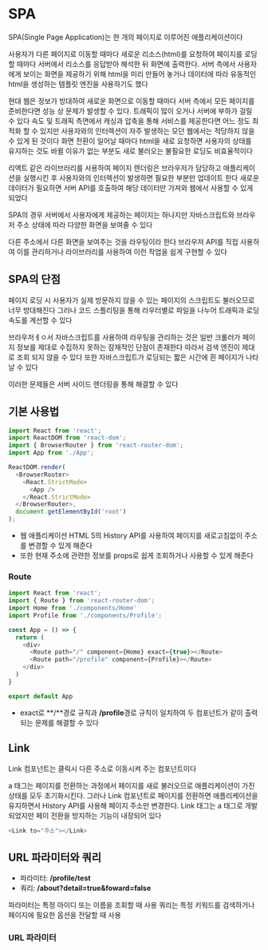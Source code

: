 # SPA

SPA(Single Page Application)는 한 개의 페이지로 이루어진 애플리케이션이다

사용자가 다른 페이지로 이동할 때마다 새로운 리소스(html)를 요청하여 페이지를 로딩할 때마다
서버에서 리소스를 응답받아 해석한 뒤 화면에 출력한다. 서버 측에서 사용자에게 보이는 화면을
제공하기 위해 html을 미리 만들어 놓거나 데이터에 따라 유동적인 html을 생성하는 템플릿 엔진을
사용하기도 했다


현대 웹은 정보가 방대하여 새로운 화면으로 이동할 때마다 서버 측에서 모든 페이지를 준비한다면
성능 상 문제가 발생할 수 있다. 트래픽이 많이 오거나 서버에 부하가 걸릴 수 있다
속도 및 트래픽 측면에서 캐싱과 압축을 통해 서비스를 제공한다면 어느 정도 최적화 할 수 있지만
사용자와의 인터렉션이 자주 발생하는 모던 웹에서는 적당하지 않을 수 있게 된 것이다
화면 전환이 일어날 때마다 html을 새로 요청하면 사용자의 상태를 유지하는 것도 바뀔 이유가
없는 부분도 새로 불러오는 불필요한 로딩도 비효율적이다


리액트 같은 라이브러리를 사용하여 페이지 렌더링은 브라우저가 담당하고
애플리케이션을 실행시킨 후 사용자와의 인터렉션이 발생하면 필요한 부분만 업데이트 한다
새로운 데이터가 필요하면 서버 API를 호출하여 해당 데이터만 가져와 웹에서 사용할 수 있게 되었다


SPA의 경우 서버에서 사용자에게 제공하는 페이지는 하나지만 자바스크립트와 브라우저 주소
상태에 따라 다양한 화면을 보여줄 수 있다

다른 주소에서 다른 화면을 보여주는 것을 라우팅이라 한다
브라우저 API를 직접 사용하여 이를 관리하거나 라이브러리를 사용하여 이런 작업을 쉽게 구현할 수 있다


## SPA의 단점

페이지 로딩 시 사용자가 실제 방문하지 않을 수 있는 페이지의 스크립트도 불러오므로 너무 방대해진다
그러나 코드 스플리팅을 통해 라우터별로 파일을 나누어 트래픽과 로딩 속도를 계선할 수 있다

브라우저ㅔㅇ서 자바스크립트를 사용하여 라우팅을 관리하는 것은 일반 크롤러가 페이지 정보를
제대로 수집하지 못하는 잠재적인 단점이 존재한다
따라서 검색 엔진이 제대로 조회 되지 않을 수 있다
또한 자바스크립트가 로딩되는 짧은 시간에 흰 페이지가 나타날 수 있다

이러한 문제들은 서버 사이드 렌더링을 통해 해결할 수 있다


## 기본 사용법
```js
import React from 'react';
import ReactDOM from 'react-dom';
import { BrowserRouter } from 'react-router-dom';
import App from './App';

ReactDOM.render(
  <BrowserRouter>
    <React.StrictMode>
      <App />
    </React.StrictMode>
  </BrowserRouter>,
  document.getElementById('root')
);
```
- 웹 애플리케이션 HTML 5의 History API를 사용하여 페이지를 새로고침없이 주소를 변경할 수 있게 해준다
- 또한 현재 주소에 관련한 정보를 props로 쉽게 조회하거나 사용할 수 있게 해준다


### Route 

```js
import React from 'react';
import { Route } from 'react-router-dom';
import Home from './components/Home'
import Profile from './components/Profile';

const App = () => {
  return (
    <div>
      <Route path="/" component={Home} exact={true}></Route>
      <Route path="/profile" component={Profile}></Route>
    </div>
  )
}

export default App
```
- exact로 **/**경로 규칙과 **/profile**경로 규칙이 일치하여 두 컴포넌트가 같이 출력되는 문제를 해결할 수 있다


## Link

Link 컴포넌트는 클릭시 다른 주소로 이동시켜 주는 컴포넌트이다

a 태그는 페이지를 전환하는 과정에서 페이지를 새로 불러오므로 애플리케이션이 가진 상태를
모두 초기화시킨다. 그러나 Link 컴포넌트로 페이지를 전환하면 애플리케이션을 유지하면서
History API를 사용해 페이지 주소만 변경한다. Link 태그는 a 태그로 개발되었지만
페이 전환을 방지하는 기능이 내장되어 있다
```js
<Link to="주소"></Link>
```


## URL 파라미터와 쿼리

- 파라미터: **/profile/test**
- 쿼리: **/about?detail=true&foward=false**

파라미터는 특정 아이디 또는 이름을 조회할 때 사용
쿼리는 특정 키워드를 검색하거나 페이지에 필요한 옵션을 전달할 때 사용


### URL 파라미터

